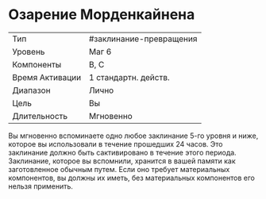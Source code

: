# Озарение Морденкайнена

|                 |                         |
| --------------- | ----------------------- |
| Тип             | #заклинание-превращения | 
| Уровень         | Маг 6                   |
| Компоненты      | В, С                    |
| Время Активации | 1 стандартн. действ.    |
| Диапазон        | Лично                   |
| Цель            | Вы                      |
| Длительность    | Мгновенно               |

Вы мгновенно вспоминаете одно любое заклинание 5-го уровня и ниже, которое вы использовали в течение прошедших 24 часов. Это заклинание должно быть сактивировано в течение этого периода. Заклинание, которое вы вспомнили, хранится в вашей памяти как заготовленное обычным путем. Если оно требует материальных компонентов, вы должны их иметь, без материальных компонентов его нельзя применить.